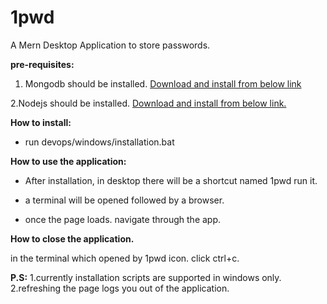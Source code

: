 # 1pwd
A Mern Desktop Application to store passwords.



**pre-requisites:**

1. Mongodb should be installed. 
[Download and install from below link](https://www.mongodb.com/try/download/community)

2.Nodejs should be installed. [Download and install from below link.](https://nodejs.org/en/download/)

**How to install:**

- run devops/windows/installation.bat

**How to use the application:**

- After installation, in desktop there will be a shortcut named 1pwd run it.

- a terminal will be opened followed by a browser.

- once the page loads. navigate through the app.

**How to close the application.**

in the terminal which opened by 1pwd icon. click ctrl+c.

**P.S:**
1.currently installation scripts are supported in windows only.
2.refreshing the page logs you out of the application.


